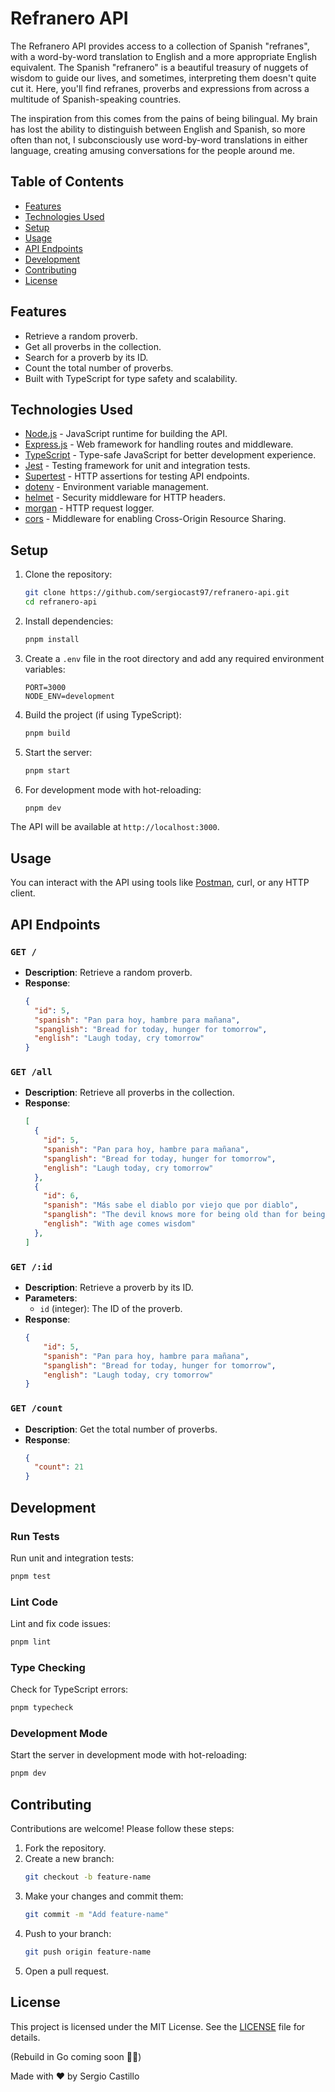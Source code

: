 # Refranero API

The Refranero API provides access to a collection of Spanish "refranes", with a word-by-word translation to English and a more appropriate English equivalent.
The Spanish "refranero" is a beautiful treasury of nuggets of wisdom to guide our lives, and sometimes, interpreting them doesn't quite cut it. Here, you'll find refranes, proverbs and expressions from across a multitude of Spanish-speaking countries.

The inspiration from this comes from the pains of being bilingual. My brain has lost the ability to distinguish between English and Spanish, so more often than not, I subconsciously use word-by-word translations in either language, creating amusing conversations for the people around me.

## Table of Contents
- [Features](#features)
- [Technologies Used](#technologies-used)
- [Setup](#setup)
- [Usage](#usage)
- [API Endpoints](#api-endpoints)
- [Development](#development)
- [Contributing](#contributing)
- [License](#license)

## Features
- Retrieve a random proverb.
- Get all proverbs in the collection.
- Search for a proverb by its ID.
- Count the total number of proverbs.
- Built with TypeScript for type safety and scalability.

## Technologies Used
- [Node.js](https://nodejs.org/) - JavaScript runtime for building the API.
- [Express.js](https://expressjs.com/) - Web framework for handling routes and middleware.
- [TypeScript](https://www.typescriptlang.org/) - Type-safe JavaScript for better development experience.
- [Jest](https://jestjs.io/) - Testing framework for unit and integration tests.
- [Supertest](https://www.npmjs.com/package/supertest) - HTTP assertions for testing API endpoints.
- [dotenv](https://www.npmjs.com/package/dotenv) - Environment variable management.
- [helmet](https://www.npmjs.com/package/helmet) - Security middleware for HTTP headers.
- [morgan](https://www.npmjs.com/package/morgan) - HTTP request logger.
- [cors](https://www.npmjs.com/package/cors) - Middleware for enabling Cross-Origin Resource Sharing.

## Setup

1. Clone the repository:
   ```sh
   git clone https://github.com/sergiocast97/refranero-api.git
   cd refranero-api
   ```

2. Install dependencies:
   ```sh
   pnpm install
   ```

3. Create a `.env` file in the root directory and add any required environment variables:
   ```env
   PORT=3000
   NODE_ENV=development
   ```

4. Build the project (if using TypeScript):
   ```sh
   pnpm build
   ```

5. Start the server:
   ```sh
   pnpm start
   ```

6. For development mode with hot-reloading:
   ```sh
   pnpm dev
   ```

The API will be available at `http://localhost:3000`.

## Usage

You can interact with the API using tools like [Postman](https://www.postman.com/), curl, or any HTTP client.

## API Endpoints

### `GET /`
- **Description**: Retrieve a random proverb.
- **Response**:
  ```json
  {
    "id": 5,
    "spanish": "Pan para hoy, hambre para mañana",
    "spanglish": "Bread for today, hunger for tomorrow",
    "english": "Laugh today, cry tomorrow"
  }
  ```

### `GET /all`
- **Description**: Retrieve all proverbs in the collection.
- **Response**:
  ```json
  [
    {
      "id": 5,
      "spanish": "Pan para hoy, hambre para mañana",
      "spanglish": "Bread for today, hunger for tomorrow",
      "english": "Laugh today, cry tomorrow"
    },
    {
      "id": 6,
      "spanish": "Más sabe el diablo por viejo que por diablo",
      "spanglish": "The devil knows more for being old than for being the devil",
      "english": "With age comes wisdom"
    },
  ]
  ```

### `GET /:id`
- **Description**: Retrieve a proverb by its ID.
- **Parameters**:
  - `id` (integer): The ID of the proverb.
- **Response**:
  ```json
  {
      "id": 5,
      "spanish": "Pan para hoy, hambre para mañana",
      "spanglish": "Bread for today, hunger for tomorrow",
      "english": "Laugh today, cry tomorrow"
  }
  ```

### `GET /count`
- **Description**: Get the total number of proverbs.
- **Response**:
  ```json
  {
    "count": 21
  }
  ```

## Development

### Run Tests
Run unit and integration tests:
```sh
pnpm test
```

### Lint Code
Lint and fix code issues:
```sh
pnpm lint
```

### Type Checking
Check for TypeScript errors:
```sh
pnpm typecheck
```

### Development Mode
Start the server in development mode with hot-reloading:
```sh
pnpm dev
```

## Contributing

Contributions are welcome! Please follow these steps:

1. Fork the repository.
2. Create a new branch:
   ```sh
   git checkout -b feature-name
   ```
3. Make your changes and commit them:
   ```sh
   git commit -m "Add feature-name"
   ```
4. Push to your branch:
   ```sh
   git push origin feature-name
   ```
5. Open a pull request.

## License

This project is licensed under the MIT License. See the [LICENSE](LICENSE) file for details.

(Rebuild in Go coming soon ✌🏼)

Made with ♥️ by Sergio Castillo
